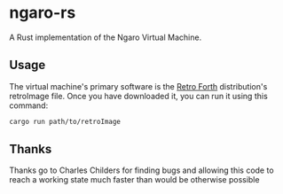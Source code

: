 ngaro-rs
========

A Rust implementation of the Ngaro Virtual Machine.

Usage
-----

The virtual machine's primary software is the [Retro Forth](http://www.forthworks.com/retro) distribution's retroImage file. Once you have downloaded it, you can run it using this command:

``` sh
cargo run path/to/retroImage
```

Thanks
------

Thanks go to Charles Childers for finding bugs and allowing this code to reach a working state much faster than would be otherwise possible
